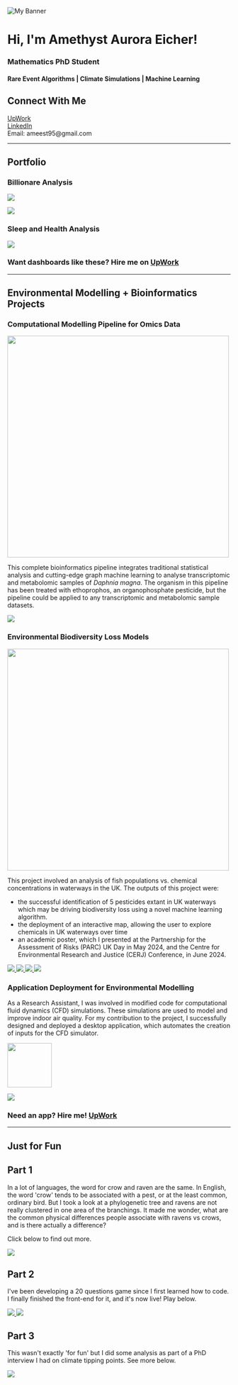 ![My Banner](https://raw.githubusercontent.com/amethystaurora-robo/amethystaurora-robo/main/github_header.png)

# Hi, I'm Amethyst Aurora Eicher!
### Mathematics PhD Student
#### Rare Event Algorithms | Climate Simulations | Machine Learning

## **Connect With Me**  
<p>
  <a href="https://www.upwork.com/freelancers/~01218f57ed8d2bb823">UpWork</a><br>
  <a href="https://www.linkedin.com/in/amethyst-eicher-1a5998216/">LinkedIn</a><br>
  Email: ameest95@gmail.com
</p>

---

## **Portfolio**

### Billionare Analysis
<p align="left">
  <img src="https://github.com/amethystaurora-robo/amethystaurora-robo/blob/main/portfolio_billionaire_birthdays.png"/>
</p>
<p align="left">
  <img src="https://github.com/amethystaurora-robo/amethystaurora-robo/blob/main/portfolio_billionaire_countries.png"/>
</p>

### Sleep and Health Analysis
<p align="left">
  <img src="https://github.com/amethystaurora-robo/amethystaurora-robo/blob/main/portfolio_sleep.png"/>
</p>

### Want dashboards like these? Hire me on [UpWork](https://www.upwork.com/freelancers/~01218f57ed8d2bb823)
---

## **Environmental Modelling + Bioinformatics Projects**  

### Computational Modelling Pipeline for Omics Data  
<p align="left">
  <img src="https://github.com/amethystaurora-robo/amethystaurora-robo/blob/main/daphnia_overview.png" width="500">
</p>

This complete bioinformatics pipeline integrates traditional statistical analysis and cutting-edge graph machine learning to analyse transcriptomic and metabolomic samples of *Daphnia magna*. The organism in this pipeline has been treated with ethoprophos, an organophosphate pesticide, but the pipeline could be applied to any transcriptomic and metabolomic sample datasets.
<p align="left">
  <a href="https://github.com/amethystaurora-robo/Thesis_publication" target="_blank">
    <img src="https://img.shields.io/badge/View%20Repo-059541?style=for-the-badge&logo=github&logoColor=white"/>
  </a>
</p>

### Environmental Biodiversity Loss Models  
<p align="left">
  <img src="https://github.com/amethystaurora-robo/amethystaurora-robo/blob/main/fish_pop_chem.png" width="500"/>
</p>

This project involved an analysis of fish populations vs. chemical concentrations in waterways in the UK. The outputs of this project were:
- the successful identification of 5 pesticides extant in UK waterways which may be driving biodiversity loss using a novel machine learning algorithm. 
- the deployment of an interactive map, allowing the user to explore chemicals in UK waterways over time
- an academic poster, which I presented at the Partnership for the Assessment of Risks (PARC) UK Day in May 2024, and the Centre for Environmental Research and Justice (CERJ) Conference, in June 2024.
<p align="left">
  <a href="https://github.com/amethystaurora-robo/Zhou-Group-Project" target="_blank">
    <img src="https://img.shields.io/badge/View%20Repo-059541?style=for-the-badge&logo=github&logoColor=white"/>
  </a>
  <a href="https://public.tableau.com/app/profile/amethyst.eicher/vizzes" target="_blank">
    <img src="https://img.shields.io/badge/See%20Vizzes-766090?style=for-the-badge&logo=tableau&logoColor=white"/>
  </a>
  <a href="https://ameest95.wixsite.com/my-site-5/about-4" target="_blank">
    <img src="https://img.shields.io/badge/Use%20Tool-d8a8a5?style=for-the-badge&logo=tableau&logoColor=white"/>
  </a>
  <a href="https://github.com/amethystaurora-robo/Zhou-Group-Project/blob/main/Academic_poster_final.pdf" target="_blank">
    <img src="https://img.shields.io/badge/Download%20Poster-7d3f4e?style=for-the-badge&logo=adobeacrobatreader&logoColor=white"/>
  </a>
</p>

### Application Deployment for Environmental Modelling
As a Research Assistant, I was involved in modified code for computational fluid dynamics (CFD) simulations. These simulations are used to model and improve indoor air quality. For my contribution to the project, I successfully designed and deployed a desktop application, which automates the creation of inputs for the CFD simulator. 
<p align="left">
  <img src="https://raw.githubusercontent.com/amethystaurora-robo/amethystaurora-robo/main/circle_img.png" width="100">
</p>
<p
  <a href="https://github.com/amethystaurora-robo/MultiFlow3D/releases" target="_blank">
    <img src="https://img.shields.io/badge/Download%20App-7d3f4e?style=for-the-badge&logo=googleplay&logoColor=white"/>
  </a>
</p>

### Need an app? Hire me! [UpWork](https://www.upwork.com/freelancers/~01218f57ed8d2bb823) 

---
## Just for Fun

## Part 1

In a lot of languages, the word for crow and raven are the same. In English, the word 'crow' tends to be associated with a pest, or at the least common, ordinary bird. But I took a look at a phylogenetic tree and ravens are not really clustered in one area of the branchings. It made me wonder, what are the common physical differences people associate with ravens vs crows, and is there actually a difference?

Click below to find out more.

<p align="left">
  <a href="https://github.com/amethystaurora-robo/CrowvRaven" target="_blank">
    <img src="https://img.shields.io/badge/View%20Repo-059541?style=for-the-badge&logo=github&logoColor=white"/>
  </a>
</p>

## Part 2

I've been developing a 20 questions game since I first learned how to code. I finally finished the front-end for it, and it's now live! Play below.

<p align="left">
  <a href="https://github.com/amethystaurora-robo/Animal_Guessing_Game" target="_blank">
    <img src="https://img.shields.io/badge/View%20Repo-059541?style=for-the-badge&logo=github&logoColor=white"/>
  <a href="https://amethystaurora-robo-animal-guessing-game-front-end-3qe79d.streamlit.app/" target="_blank">
    <img src="https://img.shields.io/badge/Play%20the%20Game-7d3f4e?style=for-the-badge&logo=googleplay&logoColor=white"/>
  </a>
</p>

## Part 3

This wasn't exactly 'for fun' but I did some analysis as part of a PhD interview I had on climate tipping points. See more below.

<p align="left">
  <a href="https://github.com/amethystaurora-robo/Climate_change_analysis" target="_blank">
    <img src="https://img.shields.io/badge/View%20Repo-059541?style=for-the-badge&logo=github&logoColor=white"/>
  </a>
</p>





<!---
amethystaurora-robo/amethystaurora-robo is a ✨ special ✨ repository because its `README.md` (this file) appears on your GitHub profile.
You can click the Preview link to take a look at your changes.
--->
